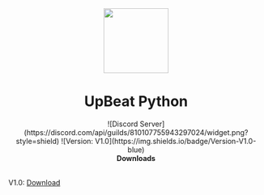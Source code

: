 <div align="center">
  <img src="https://media.discordapp.net/attachments/810107756421709827/810114469295685642/download.png" width="128px" style="max-width: 100%;">
  <h1>UpBeat Python</h1>
  ![Discord Server](https://discord.com/api/guilds/810107755943297024/widget.png?style=shield) ![Version: V1.0](https://img.shields.io/badge/Version-V1.0-blue)
  <br>
  <b>Downloads</b>
  <br>
</div>
<br>

V1.0: [Download](https://upbeatpy.ml/downloads/v1.0/upbeat.py)
